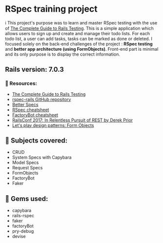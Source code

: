 # RSpec training project

ℹ️ This project's purpose was to learn and master  RSpec testing with the use of [The Complete Guide to Rails Testing](https://www.codewithjason.com/complete-guide-to-rails-testing/). This is a simple application which allows users to sign up and create and manage their todo lists. For each todo list, a user can add tasks, tasks can be marked as done or deleted. I focused solely on the back-end challenges of the project : **RSpec testing** and **better app architecture (using FormObjects)**. Front-end part is minimal and its only purpose is to display the correct information.


## Rails version:  7.0.3


### 🔗 Resources:
- [The Complete Guide to Rails Testing](https://www.codewithjason.com/complete-guide-to-rails-testing/)
- [rspec-rails GitHub repository](https://github.com/rspec/rspec-rails)
- [Better Specs](https://www.betterspecs.org/)
- [RSpec cheatsheet](https://devhints.io/rspec)
- [FactoryBot cheatsheet](https://devhints.io/factory_bot)
- [RailsConf 2017: In Relentless Pursuit of REST by Derek Prior](https://www.youtube.com/watch?v=HctYHe-YjnE)
- [Let's play design patterns: Form Objects](https://nimblehq.co/blog/lets-play-design-patterns-form-objects)



## 📖 Subjects covered:

- CRUD
- System Specs with Capybara
- Model Specs
- Request Specs
- FormObjects
- FactoryBot
- Faker

## 💎 Gems used:
- capybara
- rails-rspec
- faker
- factoryBot
- pry-debug
- devise
